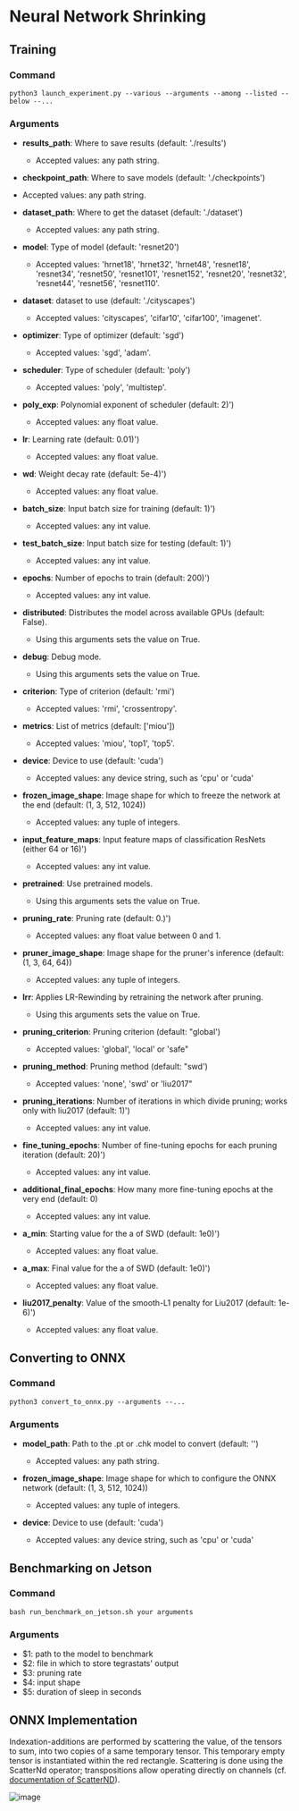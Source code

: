 # Neural Network Shrinking

## Training

### Command

`python3 launch_experiment.py --various --arguments --among --listed --below --...`

### Arguments

* **results_path**: Where to save results  (default: './results')
    * Accepted values: any path string.

* **checkpoint_path**: Where to save models  (default: './checkpoints')
* Accepted values: any path string.

* **dataset_path**: Where to get the dataset (default: './dataset')
    * Accepted values: any path string.

* **model**: Type of model (default: 'resnet20')
    * Accepted values: 'hrnet18', 'hrnet32', 'hrnet48', 'resnet18', 'resnet34', 'resnet50', 'resnet101', 'resnet152',
      'resnet20', 'resnet32', 'resnet44', 'resnet56', 'resnet110'.


* **dataset**: dataset to use  (default: './cityscapes')
    * Accepted values: 'cityscapes', 'cifar10', 'cifar100', 'imagenet'.


* **optimizer**: Type of optimizer (default: 'sgd')
    * Accepted values: 'sgd', 'adam'.

* **scheduler**: Type of scheduler (default: 'poly')
    * Accepted values: 'poly', 'multistep'.

* **poly_exp**: Polynomial exponent of scheduler (default: 2)')
    * Accepted values: any float value.

* **lr**: Learning rate (default: 0.01)')
    * Accepted values: any float value.


* **wd**: Weight decay rate (default: 5e-4)')
    * Accepted values: any float value.


* **batch_size**: Input batch size for training (default: 1)')
    * Accepted values: any int value.


* **test_batch_size**: Input batch size for testing (default: 1)')
    * Accepted values: any int value.


* **epochs**: Number of epochs to train (default: 200)')
    * Accepted values: any int value.


* **distributed**: Distributes the model across available GPUs  (default: False).
    * Using this arguments sets the value on True.


* **debug**: Debug mode.
    * Using this arguments sets the value on True.


* **criterion**: Type of criterion (default: 'rmi')
    * Accepted values: 'rmi', 'crossentropy'.


* **metrics**: List of metrics (default: ['miou'])
    * Accepted values: 'miou', 'top1', 'top5'.


* **device**: Device to use (default: 'cuda')
    * Accepted values: any device string, such as 'cpu' or 'cuda'


* **frozen_image_shape**: Image shape for which to freeze the network at the end (default: (1, 3, 512, 1024))
    * Accepted values: any tuple of integers.

* **input_feature_maps**: Input feature maps of classification ResNets (either 64 or 16)')
    * Accepted values: any int value.


* **pretrained**: Use pretrained models.
    * Using this arguments sets the value on True.


* **pruning_rate**: Pruning rate (default: 0.)')
    * Accepted values: any float value between 0 and 1.


* **pruner_image_shape**: Image shape for the pruner's inference (default: (1, 3, 64, 64))
    * Accepted values: any tuple of integers.


* **lrr**: Applies LR-Rewinding by retraining the network after pruning.
    * Using this arguments sets the value on True.


* **pruning_criterion**: Pruning criterion (default: "global')
    * Accepted values: 'global', 'local' or 'safe"

* **pruning_method**: Pruning method (default: "swd')
    * Accepted values: 'none', 'swd' or 'liu2017"


* **pruning_iterations**: Number of iterations in which divide pruning; works only with liu2017 (default: 1)')
    * Accepted values: any int value.


* **fine_tuning_epochs**: Number of fine-tuning epochs for each pruning iteration (default: 20)')
    * Accepted values: any int value.


* **additional_final_epochs**: How many more fine-tuning epochs at the very end (default: 0)
    * Accepted values: any int value.


* **a_min**: Starting value for the a of SWD (default: 1e0)')
    * Accepted values: any float value.


* **a_max**: Final value for the a of SWD (default: 1e0)')
    * Accepted values: any float value.


* **liu2017_penalty**: Value of the smooth-L1 penalty for Liu2017 (default: 1e-6)')
    * Accepted values: any float value.

## Converting to ONNX

### Command

`python3 convert_to_onnx.py --arguments --...`

### Arguments

* **model_path**: Path to the .pt or .chk model to convert (default: '')
    * Accepted values: any path string.

* **frozen_image_shape**: Image shape for which to configure the ONNX network (default: (1, 3, 512, 1024))
    * Accepted values: any tuple of integers.

* **device**: Device to use (default: 'cuda')
    * Accepted values: any device string, such as 'cpu' or 'cuda'

## Benchmarking on Jetson

### Command

`bash run_benchmark_on_jetson.sh your arguments`

### Arguments

* $1: path to the model to benchmark
* $2: file in which to store tegrastats' output
* $3: pruning rate
* $4: input shape
* $5: duration of sleep in seconds

## ONNX Implementation

Indexation-additions are performed by scattering the value, of the tensors to sum, into two copies of a same temporary tensor.
This temporary empty tensor is instantiated within the red rectangle. Scattering is done using the ScatterNd operator; transpositions allow operating directly on channels (cf. [documentation of ScatterND](https://github.com/onnx/onnx/blob/main/docs/Changelog.md#ScatterND-13)).

![image](onnx.png "Title")